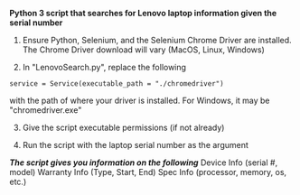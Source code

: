 **Python 3 script that searches for Lenovo laptop information given the serial number**

1) Ensure Python, Selenium, and the Selenium Chrome Driver are installed. The Chrome Driver download will vary (MacOS, Linux, Windows)

2) In "LenovoSearch.py", replace the following 
```
service = Service(executable_path = "./chromedriver") 
```
with the path of where your driver is installed. For Windows, it may be "chromedriver.exe"

3) Give the script executable permissions (if not already)

4) Run the script with the laptop serial number as the argument

***The script gives you information on the following***
Device Info (serial #, model)
Warranty Info (Type, Start, End)
Spec Info (processor, memory, os, etc.)

